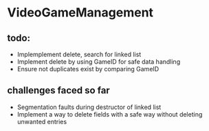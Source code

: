 # VideoGameManagement

## todo:
* Implemplement delete, search for linked list 
* Implement delete by using GameID for safe data handling
* Ensure not duplicates exist by comparing GameID


## challenges faced so far
* Segmentation faults during destructor of linked list
* Implement a way to delete fields with a safe way without deleting unwanted entries


